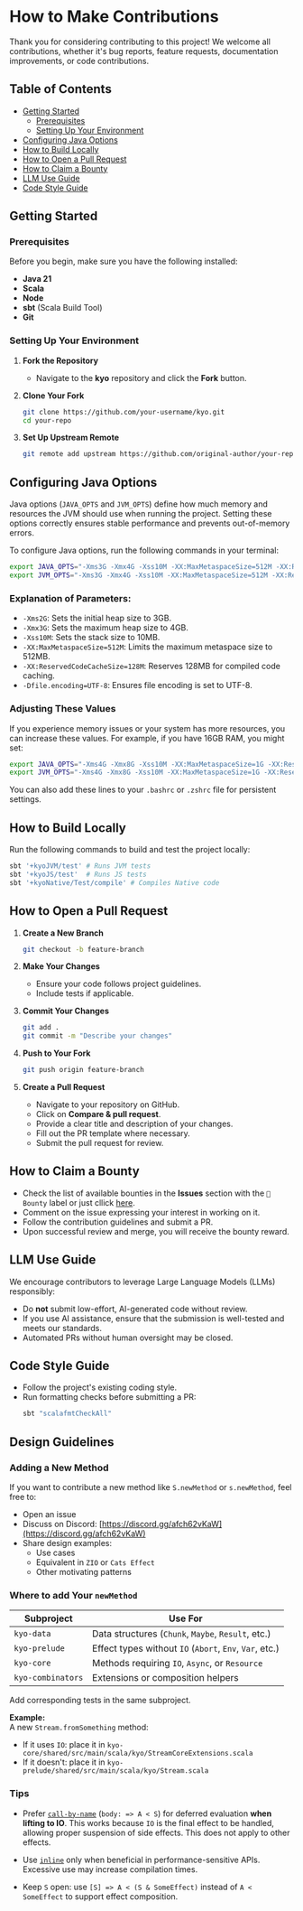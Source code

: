 # How to Make Contributions

Thank you for considering contributing to this project! We welcome all contributions, whether it's bug reports, feature requests, documentation improvements, or code contributions.

## Table of Contents

- [Getting Started](#getting-started)
  - [Prerequisites](#prerequisites)
  - [Setting Up Your Environment](#setting-up-your-environment)
- [Configuring Java Options](#configuring-java-options)
- [How to Build Locally](#how-to-build-locally)
- [How to Open a Pull Request](#how-to-open-a-pull-request)
- [How to Claim a Bounty](#how-to-claim-a-bounty)
- [LLM Use Guide](#llm-use-guide)
- [Code Style Guide](#code-style-guide)

## Getting Started

### Prerequisites

Before you begin, make sure you have the following installed:

- **Java 21** 
- **Scala**  
- **Node**  
- **sbt** (Scala Build Tool)  
- **Git**

### Setting Up Your Environment

1. **Fork the Repository**
   - Navigate to the **kyo** repository and click the **Fork** button.

2. **Clone Your Fork**
   ```sh
   git clone https://github.com/your-username/kyo.git
   cd your-repo
   ```

3. **Set Up Upstream Remote**
   ```sh
   git remote add upstream https://github.com/original-author/your-repo.git
   ```

## Configuring Java Options

Java options (`JAVA_OPTS` and `JVM_OPTS`) define how much memory and resources the JVM should use when running the project. Setting these options correctly ensures stable performance and prevents out-of-memory errors.

To configure Java options, run the following commands in your terminal:
```sh
export JAVA_OPTS="-Xms3G -Xmx4G -Xss10M -XX:MaxMetaspaceSize=512M -XX:ReservedCodeCacheSize=128M -Dfile.encoding=UTF-8"
export JVM_OPTS="-Xms3G -Xmx4G -Xss10M -XX:MaxMetaspaceSize=512M -XX:ReservedCodeCacheSize=128M -Dfile.encoding=UTF-8"
```

### Explanation of Parameters:

- `-Xms2G`: Sets the initial heap size to 3GB.
- `-Xmx3G`: Sets the maximum heap size to 4GB.
- `-Xss10M`: Sets the stack size to 10MB.
- `-XX:MaxMetaspaceSize=512M`: Limits the maximum metaspace size to 512MB.
- `-XX:ReservedCodeCacheSize=128M`: Reserves 128MB for compiled code caching.
- `-Dfile.encoding=UTF-8`: Ensures file encoding is set to UTF-8.

### Adjusting These Values

If you experience memory issues or your system has more resources, you can increase these values. For example, if you have 16GB RAM, you might set:
```sh
export JAVA_OPTS="-Xms4G -Xmx8G -Xss10M -XX:MaxMetaspaceSize=1G -XX:ReservedCodeCacheSize=256M -Dfile.encoding=UTF-8"
export JVM_OPTS="-Xms4G -Xmx8G -Xss10M -XX:MaxMetaspaceSize=1G -XX:ReservedCodeCacheSize=256M -Dfile.encoding=UTF-8"
```

You can also add these lines to your `.bashrc` or `.zshrc` file for persistent settings.

## How to Build Locally
Run the following commands to build and test the project locally:
```sh
sbt '+kyoJVM/test' # Runs JVM tests
sbt '+kyoJS/test'  # Runs JS tests
sbt '+kyoNative/Test/compile' # Compiles Native code
```

## How to Open a Pull Request

1. **Create a New Branch**
   ```sh
   git checkout -b feature-branch
   ```

2. **Make Your Changes**
   - Ensure your code follows project guidelines.
   - Include tests if applicable.

3. **Commit Your Changes**
   ```sh
   git add .
   git commit -m "Describe your changes"
   ```

4. **Push to Your Fork**
   ```sh
   git push origin feature-branch
   ```

5. **Create a Pull Request**
   - Navigate to your repository on GitHub.
   - Click on **Compare & pull request**.
   - Provide a clear title and description of your changes.
   - Fill out the PR template where necessary.
   - Submit the pull request for review.

## How to Claim a Bounty
- Check the list of available bounties in the **Issues** section with the `💎 Bounty` label or just cllick [here](https://github.com/getkyo/kyo/issues?q=is%3Aissue%20state%3Aopen%20label%3A%22%F0%9F%92%8E%20Bounty%22).
- Comment on the issue expressing your interest in working on it.
- Follow the contribution guidelines and submit a PR.
- Upon successful review and merge, you will receive the bounty reward.

## LLM Use Guide
We encourage contributors to leverage Large Language Models (LLMs) responsibly:
- Do **not** submit low-effort, AI-generated code without review.
- If you use AI assistance, ensure that the submission is well-tested and meets our standards.
- Automated PRs without human oversight may be closed.

## Code Style Guide
- Follow the project's existing coding style.
- Run formatting checks before submitting a PR:
  ```sh
  sbt "scalafmtCheckAll"
  ```

## Design Guidelines

### Adding a New Method

If you want to contribute a new method like `S.newMethod` or `s.newMethod`, feel free to:

- Open an issue
- Discuss on Discord: [https://discord.gg/afch62vKaW](https://discord.gg/afch62vKaW)
- Share design examples:
    - Use cases
    - Equivalent in `ZIO` or `Cats Effect`
    - Other motivating patterns

### Where to add Your `newMethod`

| Subproject        | Use For                                                 |
| ----------------- | ------------------------------------------------------- |
| `kyo-data`        | Data structures (`Chunk`, `Maybe`, `Result`, etc.)      |
| `kyo-prelude`     | Effect types without `IO` (`Abort`, `Env`, `Var`, etc.) |
| `kyo-core`        | Methods requiring `IO`, `Async`, or `Resource`          |
| `kyo-combinators` | Extensions or composition helpers                       |

Add corresponding tests in the same subproject.

**Example:**\
A new `Stream.fromSomething` method:

- If it uses `IO`: place it in `kyo-core/shared/src/main/scala/kyo/StreamCoreExtensions.scala`
- If it doesn't: place it in `kyo-prelude/shared/src/main/scala/kyo/Stream.scala`

### Tips

- Prefer [`call-by-name`](https://docs.scala-lang.org/tour/by-name-parameters.html) (`body: => A < S`) for deferred evaluation **when lifting to IO**. This works because `IO` is the final effect to be handled, allowing proper suspension of side effects. This does not apply to other effects.

- Use [`inline`](https://docs.scala-lang.org/scala3/reference/metaprogramming/inline.html) only when beneficial in performance-sensitive APIs. Excessive use may increase compilation times.

- Keep `S` open: use `[S] => A < (S & SomeEffect)` instead of `A < SomeEffect` to support effect composition.
